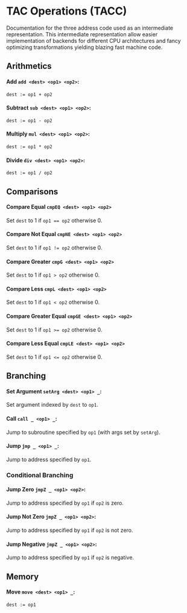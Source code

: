 # TAC Operations (TACC)

Documentation for the three address code used as an intermediate representation. This intermediate representation allow easier implementation of backends for different CPU architectures and fancy optimizing transformations yielding blazing fast machine code.

## Arithmetics

#### Add `add <dest> <op1> <op2>`:
`dest := op1 + op2`

#### Subtract `sub <dest> <op1> <op2>`:
`dest := op1 - op2`

#### Multiply `mul <dest> <op1> <op2>`:
`dest := op1 * op2`

#### Divide `div <dest> <op1> <op2>`:
`dest := op1 / op2`

## Comparisons

#### Compare Equal `cmpEQ <dest> <op1> <op2>`
Set `dest` to 1 if `op1 == op2` otherwise 0.

#### Compare Not Equal `cmpNE <dest> <op1> <op2>`
Set `dest` to 1 if `op1 != op2` otherwise 0.

#### Compare Greater `cmpG <dest> <op1> <op2>`
Set `dest` to 1 if `op1 > op2` otherwise 0.

#### Compare Less `cmpL <dest> <op1> <op2>`
Set `dest` to 1 if `op1 < op2` otherwise 0.

#### Compare Greater Equal `cmpGE <dest> <op1> <op2>`
Set `dest` to 1 if `op1 >= op2` otherwise 0.

#### Compare Less Equal `cmpLE <dest> <op1> <op2>`
Set `dest` to 1 if `op1 <= op2` otherwise 0.

## Branching

#### Set Argument `setArg <dest> <op1> _`:
Set argument indexed by `dest` to `op1`.

#### Call `call _ <op1> _`:
Jump to subroutine specified by `op1` (with args set by `setArg`).

#### Jump `jmp _ <op1> _`:
Jump to address specified by `op1`.

### Conditional Branching

#### Jump Zero `jmpZ _ <op1> <op2>`:
Jump to address specified by `op1` if `op2` is zero.

#### Jump Not Zero `jmpZ _ <op1> <op2>`:
Jump to address specified by `op1` if `op2` is not zero.

#### Jump Negative `jmpZ _ <op1> <op2>`:
Jump to address specified by `op1` if `op2` is negative.

## Memory

#### Move `move <dest> <op1> _`:
`dest := op1`
